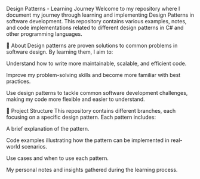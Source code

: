 Design Patterns - Learning Journey
Welcome to my repository where I document my journey through learning and implementing Design Patterns in software development. This repository contains various examples, notes, and code implementations related to different design patterns in C# and other programming languages.

📖 About
Design patterns are proven solutions to common problems in software design. By learning them, I aim to:

Understand how to write more maintainable, scalable, and efficient code.

Improve my problem-solving skills and become more familiar with best practices.

Use design patterns to tackle common software development challenges, making my code more flexible and easier to understand.

🚀 Project Structure
This repository contains different branches, each focusing on a specific design pattern. Each pattern includes:

A brief explanation of the pattern.

Code examples illustrating how the pattern can be implemented in real-world scenarios.

Use cases and when to use each pattern.

My personal notes and insights gathered during the learning process.
